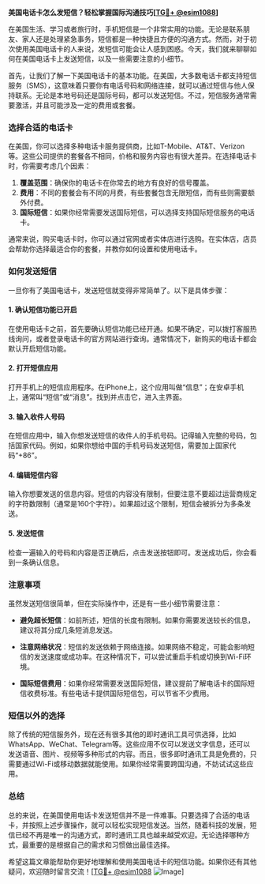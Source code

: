 **美国电话卡怎么发短信？轻松掌握国际沟通技巧[[TG💪+ @esim1088](https://t.me/s/esim1088)]**

在美国生活、学习或者旅行时，手机短信是一个非常实用的功能。无论是联系朋友、家人还是处理紧急事务，短信都是一种快捷且方便的沟通方式。然而，对于初次使用美国电话卡的人来说，发短信可能会让人感到困惑。今天，我们就来聊聊如何在美国电话卡上发送短信，以及一些需要注意的小细节。

首先，让我们了解一下美国电话卡的基本功能。在美国，大多数电话卡都支持短信服务（SMS），这意味着只要你有电话号码和网络连接，就可以通过短信与他人保持联系。无论是本地号码还是国际号码，都可以发送短信。不过，短信服务通常需要激活，并且可能涉及一定的费用或套餐。

### **选择合适的电话卡**

在美国，你可以选择多种电话卡服务提供商，比如T-Mobile、AT&T、Verizon等。这些公司提供的套餐各不相同，价格和服务内容也有很大差异。在选择电话卡时，你需要考虑几个因素：

1. **覆盖范围**：确保你的电话卡在你常去的地方有良好的信号覆盖。
2. **费用**：不同的套餐会有不同的月费，有些套餐包含无限短信，而有些则需要额外付费。
3. **国际短信**：如果你经常需要发送国际短信，可以选择支持国际短信服务的电话卡。

通常来说，购买电话卡时，你可以通过官网或者实体店进行选购。在实体店，店员会帮助你选择最适合你的套餐，并教你如何设置和使用电话卡。

### **如何发送短信**

一旦你有了美国电话卡，发送短信就变得非常简单了。以下是具体步骤：

#### **1. 确认短信功能已开启**

在使用电话卡之前，首先要确认短信功能已经开通。如果不确定，可以拨打客服热线询问，或者登录电话卡的官方网站进行查询。通常情况下，新购买的电话卡都会默认开启短信功能。

#### **2. 打开短信应用**

打开手机上的短信应用程序。在iPhone上，这个应用叫做“信息”；在安卓手机上，通常叫“短信”或“消息”。找到并点击它，进入主界面。

#### **3. 输入收件人号码**

在短信应用中，输入你想发送短信的收件人的手机号码。记得输入完整的号码，包括国家代码。例如，如果你想给中国的手机号码发送短信，需要加上国家代码“+86”。

#### **4. 编辑短信内容**

输入你想要发送的信息内容。短信的内容没有限制，但要注意不要超过运营商规定的字符数限制（通常是160个字符）。如果超过这个限制，短信会被拆分为多条发送。

#### **5. 发送短信**

检查一遍输入的号码和内容是否正确后，点击发送按钮即可。发送成功后，你会看到一条确认信息。

### **注意事项**

虽然发送短信很简单，但在实际操作中，还是有一些小细节需要注意：

- **避免超长短信**：如前所述，短信的长度有限制。如果你需要发送较长的信息，建议将其分成几条短消息发送。
  
- **注意网络状况**：短信的发送依赖于网络连接。如果网络不稳定，可能会影响短信的发送速度或成功率。在这种情况下，可以尝试重启手机或切换到Wi-Fi环境。

- **国际短信费用**：如果你经常需要发送国际短信，建议提前了解电话卡的国际短信收费标准。有些电话卡提供国际短信包，可以节省不少费用。

### **短信以外的选择**

除了传统的短信服务外，现在还有很多其他的即时通讯工具可供选择，比如WhatsApp、WeChat、Telegram等。这些应用不仅可以发送文字信息，还可以发送语音、图片、视频等多种形式的内容。而且，很多即时通讯工具是免费的，只需要通过Wi-Fi或移动数据就能使用。如果你经常需要跨国沟通，不妨试试这些应用。

### **总结**

总的来说，在美国使用电话卡发送短信并不是一件难事。只要选择了合适的电话卡，并按照上述步骤操作，就可以轻松实现短信发送。当然，随着科技的发展，短信已经不再是唯一的沟通方式，即时通讯工具也越来越受欢迎。无论选择哪种方式，最重要的是根据自己的需求和习惯做出最佳选择。

希望这篇文章能帮助你更好地理解和使用美国电话卡的短信功能。如果你还有其他疑问，欢迎随时留言交流！[[TG💪+ @esim1088](https://t.me/s/esim1088) ![Image](https://i.postimg.cc/4NQfJmqS/Snipaste-2025-05-13-00-14-12.png)]